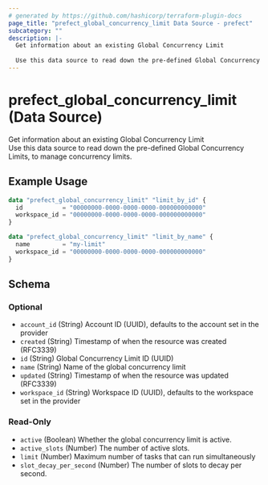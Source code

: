 ```yaml
---
# generated by https://github.com/hashicorp/terraform-plugin-docs
page_title: "prefect_global_concurrency_limit Data Source - prefect"
subcategory: ""
description: |-
  Get information about an existing Global Concurrency Limit
  
  Use this data source to read down the pre-defined Global Concurrency Limits, to manage concurrency limits.
---
```


# prefect_global_concurrency_limit (Data Source)

Get information about an existing Global Concurrency Limit
<br>
Use this data source to read down the pre-defined Global Concurrency Limits, to manage concurrency limits.

## Example Usage

```terraform
data "prefect_global_concurrency_limit" "limit_by_id" {
  id           = "00000000-0000-0000-0000-000000000000"
  workspace_id = "00000000-0000-0000-0000-000000000000"
}

data "prefect_global_concurrency_limit" "limit_by_name" {
  name         = "my-limit"
  workspace_id = "00000000-0000-0000-0000-000000000000"
}
```

<!-- schema generated by tfplugindocs -->
## Schema

### Optional

- `account_id` (String) Account ID (UUID), defaults to the account set in the provider
- `created` (String) Timestamp of when the resource was created (RFC3339)
- `id` (String) Global Concurrency Limit ID (UUID)
- `name` (String) Name of the global concurrency limit
- `updated` (String) Timestamp of when the resource was updated (RFC3339)
- `workspace_id` (String) Workspace ID (UUID), defaults to the workspace set in the provider

### Read-Only

- `active` (Boolean) Whether the global concurrency limit is active.
- `active_slots` (Number) The number of active slots.
- `limit` (Number) Maximum number of tasks that can run simultaneously
- `slot_decay_per_second` (Number) The number of slots to decay per second.
